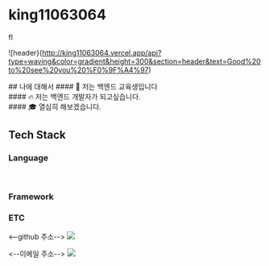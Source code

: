 # king11063064
fl<div>
  <!--Header-->
  ![header}(http://king11063064.vercel.app/api?type=waving&color=gradient&height=300&section=header&text=Good%20to%20see%20you%20%F0%9F%A4%97)

</div>

<div>
  <!--body-->
  ## 나에 대해서
  #### 🙋 저는 백엔드 교육생입니다<br/>
  #### 🔥 저는 백엔드 개발자가 되고싶습니다.<br/>
  #### 🎓 열심히 해보겠습니다.
  <br/>
  <bt/>

  ## Tech Stack
  ### Language
  <!--존재하지않아요! 분발하겠습니다..-->

  <br/>

  ### Framework

<!--존재하지않아요! 분발하겠습니다..-->

  ### ETC
  <--github 주소-->
  <img src="https://github.com/king11063064-lgtm/-"/>
  
  <--이메일 주소-->
  <img src="king11063064@gmail.com"/>
  <br/>
  <br/>
</div>
